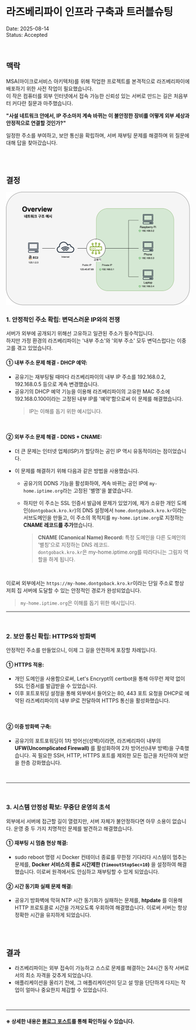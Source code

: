 # 라즈베리파이 인프라 구축과 트러블슈팅

Date: 2025-08-14  
Status: Accepted

<br/>

## 맥락

MSA(마이크로서비스 아키텍처)를 위해 작업한 프로젝트를 본격적으로 라즈베리파이에 배포하기 위한 사전 작업이 필요했습니다.  
이 작은 컴퓨터를 외부 인터넷에서 접속 가능한 신뢰성 있는 서버로 만드는 길은 처음부터 커다란 질문과 마주했습니다.

**"사설 네트워크 안에서, IP 주소마저 계속 바뀌는 이 불안정한 장비를 어떻게 외부 세상과 안정적으로 연결할 것인가?"**

일정한 주소를 부여하고, 보안 통신을 확립하며, 서버 재부팅 문제를 해결하며 위 질문에 대해 답을 찾아갔습니다.

<br/>
<br/>

## 결정

![21-라즈베리파이-인프라-구축과-트러블슈팅](../src/21-라즈베리파이-인프라-구축과-트러블슈팅.png)

### 1. 안정적인 주소 확립: 변덕스러운 IP와의 전쟁

서버가 외부에 공개되기 위해선 고유하고 일관된 주소가 필수적입니다.  
하지만 가정 환경의 라즈베리파이는 '내부 주소'와 '외부 주소' 모두 변덕스럽다는 이중고를 겪고 있었습니다.

#### ① 내부 주소 문제 해결 - DHCP 예약:

- 공유기는 재부팅될 때마다 라즈베리파이의 내부 IP 주소를 192.168.0.2, 192.168.0.5 등으로 계속 변경했습니다.
- 공유기의 DHCP 예약 기능을 이용해 라즈베리파이의 고유한 MAC 주소에 192.168.0.100이라는 고정된 내부 IP를 '예약'함으로써 이 문제를 해결했습니다.
  > IP는 이해를 돕기 위한 예시입니다.

<br/>

#### ② 외부 주소 문제 해결 - DDNS + CNAME:

- 더 큰 문제는 인터넷 업체(ISP)가 할당하는 공인 IP 역시 유동적이라는 점이었습니다.
- 이 문제를 해결하기 위해 다음과 같은 방법을 사용했습니다.

  - 공유기의 DDNS 기능을 활성화하여, 계속 바뀌는 공인 IP에 `my-home.iptime.org`라는 고정된 '별명'을 붙였습니다.

  - 하지만 이 주소는 SSL 인증서 발급에 문제가 있었기에, 제가 소유한 개인 도메인(`dontgoback.kro.kr`)의 DNS 설정에서 `home.dontgoback.kro.kr`이라는 서브도메인을 만들고, 이 주소의 목적지를 `my-home.iptime.org`로 지정하는 **CNAME 레코드를 추가**했습니다.

    > **CNAME (Canonical Name) Record:** 특정 도메인을 다른 도메인의 '별칭'으로 지정하는 DNS 레코드.  
    > `dontgoback.kro.kr`은 my-home.iptime.org를 따라다니는 그림자 역할을 하게 됩니다.

<br/>

이로써 외부에서는 `https://my-home.dontgoback.kro.kr`이라는 단일 주소로 항상 저희 집 서버에 도달할 수 있는 안정적인 경로가 완성되었습니다.

> `my-home.iptime.org`은 이해를 돕기 위한 예시입니다.
> <br/>

---

<br/>

### 2. 보안 통신 확립: HTTPS와 방화벽

안정적인 주소를 만들었으니, 이제 그 길을 안전하게 포장할 차례입니다.

#### ① HTTPS 적용:

- 개인 도메인을 사용함으로써, Let's Encrypt의 certbot을 통해 아무런 제약 없이 SSL 인증서를 발급받을 수 있었습니다.
- 이후 포트포워딩 설정을 통해 외부에서 들어오는 80, 443 포트 요청을 DHCP로 예약된 라즈베리파이의 내부 IP로 전달하여 HTTPS 통신을 활성화했습니다.

<br/>

#### ② 이중 방화벽 구축:

- 공유기의 포트포워딩이 1차 방어선(성벽)이라면, 라즈베리파이 내부의 **UFW(Uncomplicated Firewall)** 를 활성화하여 2차 방어선(내부 방벽)을 구축했습니다. 꼭 필요한 SSH, HTTP, HTTPS 포트를 제외한 모든 접근을 차단하여 보안을 한층 강화했습니다.

<br/>

---

<br/>

### 3. 시스템 안정성 확보: 무중단 운영의 초석

외부에서 서버에 접근할 길이 열렸지만, 서버 자체가 불안정하다면 아무 소용이 없습니다. 운영 중 두 가지 치명적인 문제를 발견하고 해결했습니다.

#### ① 재부팅 시 멈춤 현상 해결:

- sudo reboot 명령 시 Docker 컨테이너 종료를 무한정 기다리다 시스템이 멈추는 문제를, **Docker 서비스의 종료 시간제한 (`TimeoutStopSec=10`)** 을 설정하여 해결했습니다. 이로써 원격에서도 안심하고 재부팅할 수 있게 되었습니다.

#### ② 시간 동기화 실패 문제 해결:

- 공유기 방화벽에 막혀 NTP 시간 동기화가 실패하는 문제를, **htpdate** 를 이용해 HTTP 프로토콜로 시간을 가져오도록 우회하여 해결했습니다. 이로써 서버는 항상 정확한 시간을 유지하게 되었습니다.

<br/>
<br/>

## 결과

- 라즈베리파이는 외부 접속이 가능하고 스스로 문제를 해결하는 24시간 동작 서버로서의 최소 자격을 갖추게 되었습니다.
- 애플리케이션을 올리기 전에, 그 애플리케이션이 딛고 설 땅을 단단하게 다지는 작업이 얼마나 중요한지 체감할 수 있었습니다.

<br/>

---

#### ※ 상세한 내용은 [블로그 포스트](https://keinmall.tistory.com/22)를 통해 확인하실 수 있습니다.
